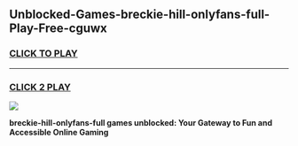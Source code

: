 
## Unblocked-Games-breckie-hill-onlyfans-full-Play-Free-cguwx
<h3>
<a href="https://premium76.site?title=breckie-hill-onlyfans-full&ref=15A">CLICK TO PLAY</a></h3>
<hr>

<h3>
<a href="https://premium76.site?title=breckie-hill-onlyfans-full&ref=15A">CLICK 2 PLAY</a>
  
</h3>

<a href="https://premium76.site?title=breckie-hill-onlyfans-full&ref=15A"><img src="https://clearcache.store/games.png"></a>


**breckie-hill-onlyfans-full games unblocked: Your Gateway to Fun and Accessible Online Gaming**

